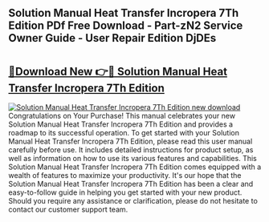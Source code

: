 ## Solution Manual Heat Transfer Incropera 7Th Edition PDf Free Download - Part-zN2 Service Owner Guide - User Repair Edition DjDEs

# <h2><a href="http://bc47997.oget.top/?id=Solution+Manual+Heat+Transfer+Incropera+7Th+Edition">🔗Download New 👉🔴 Solution Manual Heat Transfer Incropera 7Th Edition</a></h2>

[![Solution Manual Heat Transfer Incropera 7Th Edition new download](https://i.imgur.com/5g1atiW.png)](http://bc47997.oget.top/?id=Solution+Manual+Heat+Transfer+Incropera+7Th+Edition)
Congratulations on Your Purchase! This manual celebrates your new Solution Manual Heat Transfer Incropera 7Th Edition and provides a roadmap to its successful operation. To get started with your Solution Manual Heat Transfer Incropera 7Th Edition, please read this user manual carefully before use. It includes detailed instructions for product setup, as well as information on how to use its various features and capabilities. This Solution Manual Heat Transfer Incropera 7Th Edition comes equipped with a wealth of features to maximize your productivity. It's our hope that the Solution Manual Heat Transfer Incropera 7Th Edition has been a clear and easy-to-follow guide in helping you get started with your new product. Should you require any assistance or clarification, please do not hesitate to contact our customer support team.
